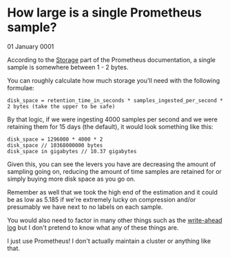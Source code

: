 # How large is a single Prometheus sample?
01 January 0001

According to the [Storage](https://prometheus.io/docs/prometheus/latest/storage/#operational-aspects) part of the Prometheus documentation, a single sample is somewhere between 1 - 2 bytes.

You can roughly calculate how much storage you&#39;ll need with the following formulae:

```text
disk_space = retention_time_in_seconds * samples_ingested_per_second * 2 bytes (take the upper to be safe)
```

By that logic, if we were ingesting 4000 samples per second and we were retaining them for 15 days (the default), it would look something like this:

```text
disk_space = 1296000 * 4000 * 2
disk_space // 10368000000 bytes
disk_space in gigabytes // 10.37 gigabytes
```

Given this, you can see the levers you have are decreasing the amount of sampling going on, reducing the amount of time samples are retained for or simply buying more disk space as you go on.

Remember as well that we took the high end of the estimation and it could be as low as 5.185 if we&#39;re extremely lucky on compression and/or presumably we have next to no labels on each sample.

You would also need to factor in many other things such as the [write-ahead log](https://www.robustperception.io/how-much-space-does-the-wal-take-up) but I don&#39;t pretend to know what any of these things are.

I just use Prometheus! I don&#39;t actually maintain a cluster or anything like that.